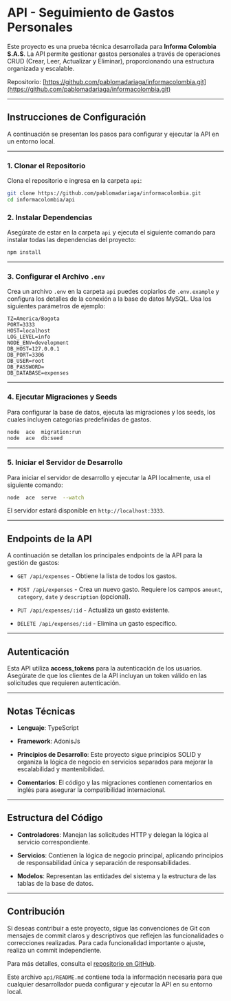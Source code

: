 
# API - Seguimiento de Gastos Personales


Este proyecto es una prueba técnica desarrollada para **Informa Colombia S.A.S**. La API permite gestionar gastos personales a través de operaciones CRUD (Crear, Leer, Actualizar y Eliminar), proporcionando una estructura organizada y escalable.

Repositorio: [https://github.com/pablomadariaga/informacolombia.git](https://github.com/pablomadariaga/informacolombia.git)

---

## Instrucciones de Configuración

A continuación se presentan los pasos para configurar y ejecutar la API en un entorno local.

---
### 1. Clonar el Repositorio

Clona el repositorio e ingresa en la carpeta `api`:

```bash
git clone https://github.com/pablomadariaga/informacolombia.git
cd informacolombia/api
```



### 2. Instalar Dependencias



Asegúrate de estar en la carpeta `api` y ejecuta el siguiente comando para instalar todas las dependencias del proyecto:



```bash
npm install
```

  ---

### 3. Configurar el Archivo `.env`

Crea un archivo `.env`  en la carpeta `api`  puedes copiarlos de `.env.example` y configura los detalles de la conexión a la base de datos MySQL. Usa los siguientes parámetros de ejemplo:


```dotenv
TZ=America/Bogota
PORT=3333
HOST=localhost
LOG_LEVEL=info
NODE_ENV=development
DB_HOST=127.0.0.1
DB_PORT=3306
DB_USER=root
DB_PASSWORD=
DB_DATABASE=expenses

```

---
### 4. Ejecutar Migraciones y Seeds

Para configurar la base de datos, ejecuta las migraciones y los seeds, los cuales incluyen categorías predefinidas de gastos.

```bash
node  ace  migration:run
node  ace  db:seed
```
---
### 5. Iniciar el Servidor de Desarrollo

Para iniciar el servidor de desarrollo y ejecutar la API localmente, usa el siguiente comando:

```bash
node  ace  serve  --watch
```

El servidor estará disponible en `http://localhost:3333`.

---
## Endpoints de la API

A continuación se detallan los principales endpoints de la API para la gestión de gastos:

-  `GET /api/expenses` - Obtiene la lista de todos los gastos.

-  `POST /api/expenses` - Crea un nuevo gasto. Requiere los campos `amount`, `category`, `date` y `description` (opcional).

-  `PUT /api/expenses/:id` - Actualiza un gasto existente.

-  `DELETE /api/expenses/:id` - Elimina un gasto específico.

  ---

## Autenticación



Esta API utiliza **access_tokens** para la autenticación de los usuarios. Asegúrate de que los clientes de la API incluyan un token válido en las solicitudes que requieren autenticación.


---
## Notas Técnicas


-  **Lenguaje**: TypeScript

-  **Framework**: AdonisJs

-  **Principios de Desarrollo**: Este proyecto sigue principios SOLID y organiza la lógica de negocio en servicios separados para mejorar la escalabilidad y mantenibilidad.

-  **Comentarios**: El código y las migraciones contienen comentarios en inglés para asegurar la compatibilidad internacional.


---
## Estructura del Código



-  **Controladores**: Manejan las solicitudes HTTP y delegan la lógica al servicio correspondiente.

-  **Servicios**: Contienen la lógica de negocio principal, aplicando principios de responsabilidad única y separación de responsabilidades.

-  **Modelos**: Representan las entidades del sistema y la estructura de las tablas de la base de datos.



---
## Contribución
Si deseas contribuir a este proyecto, sigue las convenciones de Git con mensajes de commit claros y descriptivos que reflejen las funcionalidades o correcciones realizadas. Para cada funcionalidad importante o ajuste, realiza un commit independiente.

Para más detalles, consulta el [repositorio en GitHub](https://github.com/pablomadariaga/informacolombia.git).


Este archivo `api/README.md` contiene toda la información necesaria para que cualquier desarrollador pueda configurar y ejecutar la API en su entorno local.
